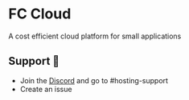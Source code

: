 
# FC Cloud
A cost efficient cloud platform for small applications

## Support 📧

- Join the [Discord](https://discord.gg/xk43udsvKA) and go to #hosting-support
- Create an issue
